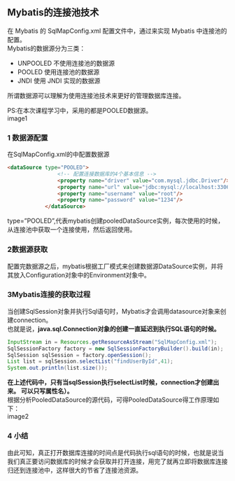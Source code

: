 ## 	Mybatis的连接池技术
在 Mybatis 的 SqlMapConfig.xml 配置文件中，通过<dataSource type=”pooled”>来实现 Mybatis 中连接池的配置。  
Mybatis的数据源分为三类：  
- UNPOOLED 不使用连接池的数据源   
- POOLED 使用连接池的数据源  
- JNDI 使用 JNDI 实现的数据源  
  
所谓数据源可以理解为使用连接池技术来更好的管理数据库连接。   

PS:在本次课程学习中，采用的都是POOLED数据源。  
image1  
  
### 1	数据源配置
在SqlMapConfig.xml的<environments>中配置数据源  
```html
<dataSource type="POOLED">
                <!-- 配置连接数据库的4个基本信息 -->
                <property name="driver" value="com.mysql.jdbc.Driver"/>
                <property name="url" value="jdbc:mysql://localhost:3306/eesy_mybatis"/>
                <property name="username" value="root"/>
                <property name="password" value="1234"/>
            </dataSource>
```
type=”POOLED”,代表mybatis创建pooledDataSource实例，每次使用的时候，从连接池中获取一个连接使用，然后返回使用。
### 2数据源获取
配置完数据源之后，mybatis根据工厂模式来创建数据源DataSource实例，并将其放入Configuration对象中的Environment对象中。  

### 3Mybatis连接的获取过程
当创建SqlSession对象并执行Sql语句时，Mybatis才会调用datasource对象来创建connection。  
也就是说，**java.sql.Connection对象的创建一直延迟到执行SQL语句的时候。**  
```java
InputStream in = Resources.getResourceAsStream("SqlMapConfig.xml");   
SqlSessionFactory factory = new SqlSessionFactoryBuilder().build(in);   
SqlSession sqlSession = factory.openSession();   
List list = sqlSession.selectList("findUserById",41);   
System.out.println(list.size());  
```
**在上述代码中，只有当sqlSession执行selectList时候，connection才创建出来。
可以只写属性名）。**  
根据分析PooledDataSource的源代码，可得PooledDataSource得工作原理如下：  
image2  
### 4 小结
由此可知，真正打开数据库连接的时间点是代码执行sql语句的时候，也就是说当我们真正要访问数据库的时候才会获取并打开连接，用完了就再立即将数据库连接归还到连接池中，这样很大的节省了连接池资源。